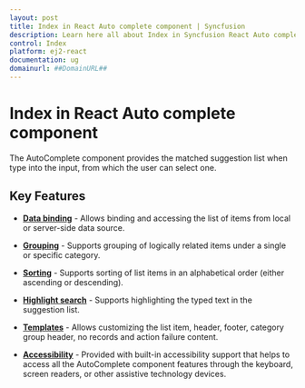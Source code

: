 ```yaml
---
layout: post
title: Index in React Auto complete component | Syncfusion
description: Learn here all about Index in Syncfusion React Auto complete component of Syncfusion Essential JS 2 and more.
control: Index 
platform: ej2-react
documentation: ug
domainurl: ##DomainURL##
---
```


# Index in React Auto complete component

The AutoComplete component provides the matched suggestion list when type into the input, from which the user can select one.

## Key Features

* **[Data binding](/auto-complete/data-binding/)** - Allows binding and accessing the list of items from local or server-side
 data source.

* **[Grouping](/auto-complete/grouping/)** - Supports grouping of logically related items under a single or specific category.

* **[Sorting](https://ej2.syncfusion.com/react/documentation/api/auto-complete/#sortorder)** - Supports sorting of list items in an alphabetical
  order (either ascending or descending).

* **[Highlight search](/auto-complete/how-to/#custom-highlight-search)** - Supports highlighting the typed text in the suggestion list.

* **[Templates](/auto-complete/templates/)** - Allows customizing the list item, header, footer,
category group header, no records and action failure content.

* **[Accessibility](/auto-complete/accessibility/)** -  Provided with built-in accessibility support that helps to access all the AutoComplete
 component features through the keyboard, screen readers, or other assistive technology devices.
